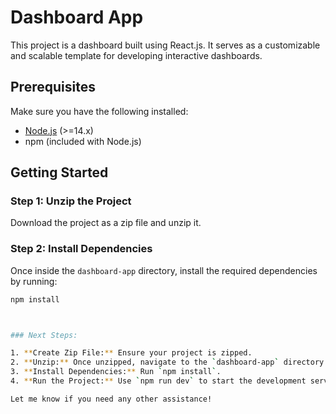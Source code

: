 # Dashboard App

This project is a dashboard built using React.js. It serves as a customizable and scalable template for developing interactive dashboards.

## Prerequisites

Make sure you have the following installed:

- [Node.js](https://nodejs.org/) (>=14.x)
- npm (included with Node.js)

## Getting Started

### Step 1: Unzip the Project

Download the project as a zip file and unzip it. 

### Step 2: Install Dependencies

Once inside the `dashboard-app` directory, install the required dependencies by running:

```bash
npm install



### Next Steps:

1. **Create Zip File:** Ensure your project is zipped.
2. **Unzip:** Once unzipped, navigate to the `dashboard-app` directory.
3. **Install Dependencies:** Run `npm install`.
4. **Run the Project:** Use `npm run dev` to start the development server.

Let me know if you need any other assistance!


